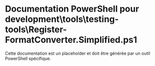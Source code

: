 # Documentation PowerShell pour development\tools\testing-tools\Register-FormatConverter.Simplified.ps1

Cette documentation est un placeholder et doit être générée par un outil PowerShell spécifique.
